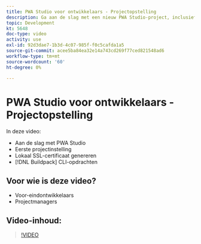 ```yaml
---
title: PWA Studio voor ontwikkelaars - Projectopstelling
description: Ga aan de slag met een nieuw PWA Studio-project, inclusief het genereren van een lokaal SSL-certificaat en de CLI-opdrachten van het buildpakket.
topic: Development
kt: 5648
doc-type: video
activity: use
exl-id: 92d3dae7-1b3d-4c07-985f-f0c5cafda1a5
source-git-commit: acee5ba84ea32e14a743cd269f77ced821548ad6
workflow-type: tm+mt
source-wordcount: '60'
ht-degree: 0%

---
```


# PWA Studio voor ontwikkelaars - Projectopstelling

In deze video:

- Aan de slag met PWA Studio
- Eerste projectinstelling
- Lokaal SSL-certificaat genereren
- [!DNL Buildpack] CLI-opdrachten

## Voor wie is deze video?

- Voor-eindontwikkelaars
- Projectmanagers

## Video-inhoud:

>[!VIDEO](https://video.tv.adobe.com/v/35719?quality=12&learn=on)
